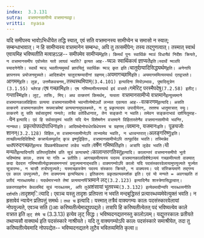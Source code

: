 ```yaml
---
index:  3.3.131
sutra:  वत्र्तमानसामीप्ये वत्र्तमानवद्वा।
vritti:  nyasa
---
```


यदि समीपस्य भावोऽभिधीयेत तद्धि स्यात्, एवं सति वत्र्तमानस्य सामीप्येन च समासो न स्यात्; सम्बन्धाभावात्। न हि सामीप्यस्य वत्र्तमानेन सम्बन्धः, अपि तु तत्समीपेन; तस्य तद्गुणत्वात्। तस्मात् स्वार्थ एवायमिह भविष्यतीति मत्वाहऽ‌ऽह-- समीपमेव सामीप्यम्` इति। किमर्थं पुनः स्वार्थिकं ष्यञं विधायैवं निर्देशः क्रियते, न वत्र्तमानसमीप एवोच्येत यतो लाघवं भवति? इत्यत आह-- `ष्यञः स्वार्थिकत्वं ज्ञाप्यते` इति।स्वार्थे ष्यञपि स्यादनेनेति। स्वार्थे ष्यञ् भवतीत्यमुमर्थं ज्ञापयितुं स्वार्थिकः ष्यञ् कृत इति। `चातुर्वण्र्यादिसिद्ध्यर्थम्` इति। अनेनापि ज्ञापनस्य प्रयोजनमुच्यते। आदिशब्देन चातुराश्रम्यादीनां ग्रहणम्। `अयमागच्छामि` इति। अयमागममित्यस्यार्थ एतद्वत्र्तते। `आगमम्` इति। लुङ, उत्तमैकवचनम्, `तस्थस्थमिपाम्` (3.4.101) इत्यादिना मिपोऽम्भावः, पुषादिसूत्रेण (3.1.55) च्लेरङ। `एष गच्छामि` इति। एष गमिष्यामीत्यस्यार्थ इदं वत्र्तते। `गमेरिट् परस्मैपदेषु` (7.2.58) इतीट्। `गन्तास्मि`इति। लुट्, तासिः, मिप्।
अथ वत्करणं किमर्थम्, यत्वता `वत्र्तमानसामीप्ये वत्र्तमाने` इत्युच्यमाने वत्र्तमानकालविहिताः प्रत्यया वत्र्तमानसामीप्ये भवन्तीत्येषोऽर्थो लभ्यत एवत्यत आह-- `वत्करणम्` इत्यादि। असति वत्करणे वत्र्तमानकालेन रूपमात्रमेषां प्रत्ययानामुपलक्ष्यते, न तु प्रकृत्यादय उपादीयेरन्, ततश्च धातुमात्रात् स्युः। वत्करणे तु सति सर्वसादृश्यं गम्यते; तत्रैव वतेर्विधानात्, तेन सङ्करो न भवति। तमेवन सङ्कराभावं दर्शयितुमाह-- `येन `इत्यादि। एवं हि सर्वसादृश्यं भवति यदि येन विशेषणेन वत्र्तमाने विहितास्तेनैव वत्र्तमानसामीप्ये भवन्ति, नान्यथा। `प्रकृत्योपपदोपाधिना` इति। आदिश्ब्देनोपाधेरबिधेयस्य च ग्रहणम्। `पवमानः, यजमानः`इति। `पूङ्यजोः शानन्` (3.2.128) विहितः,स वत्र्तमानसामीप्येऽपि ताभ्यामेव भवति, न धात्वन्तरात्। `अलङ्गरिष्णुः` इति। ताच्छील्यादिविशिष्टे कत्र्तर्यलम्पूर्वात् कृञ इष्णुद्विहितः, वत्र्तमानसामीप्येऽपि तत्पूर्वादेव भवति। तस्मिन्नेव चार्थे `परुदगच्छत्` इत्यत्र विप्रकर्षविवक्षायां लङेव भवति। `वर्षेण गमिष्यति` इति। अत्रापि लृडेव भवति।
`यो मन्यते` इत्यादिनापि प्रतिपत्तृविशेषं प्रति सूत्रं प्रत्याचष्टे। `कालान्तरगतिस्तु` इत्यादि। कालान्तरं वत्र्तमानसमीपो भूतो भविष्यंश्च कालः, तस्य या गतिः = प्रतीतिः। आगच्छामीत्यस्य पदस्य वत्र्तमानकालविशेषेऽप्ययं गच्छामीत्यतो वाक्यात् कदा देवदत्त गमिष्यसीत्येद्वाक्यसमनन्तरं प्रयुज्यमानाद्भवति। वाक्यगम्योऽपि कालो यदि पदसंस्कारवेलायामुपयुज्यते युज्येत सूत्रारम्भः, न चासौ तत्रोपयुज्यते; यस्माच्छास्त्रेण पदस्य संस्कारः क्रियते, न वाक्यस्य। पदे संस्क्रियमाणे तद्गम्य एव काल उपयुज्यते, तेन वाक्यगम्य इत्यभिप्रायः। इतिकरणः प्रकृतप्रत्यवमर्शक इति। एवं यो मन्यते = अवगच्छति तं प्रतीदं नारब्धव्यमेव। यदर्थमारभ्यते तेषां प्रत्ययानां `वत्र्तमाने लट्` (3.2.123) इत्यादिनैव शास्त्रेणासिद्धत्वात्। प्रकरणग्रहणेन केवलमिदं सूत्रं नारब्धव्यम्, अपि तु `अशंसायां भूतवच्च` (3.3.132) इत्येवमादीन्यपि नारब्धव्यनीति दर्शयति। `तादृशम्ित्यादि। एवञ्च यस्तु तादृशः प्रतिपत्ता न भवति मन्दबुद्धिस्तं प्रत्यारब्धव्यमेवेत्युक्तं भवति। न ह्रसावेवं न्यायेन प्रतिपत्तुं समर्थः। `तथा च` इत्यादि। यस्मात् तत्रैवं वाक्यगम्यः कालः पदसंस्कारवेलायां नोपयुज्यते, एवञ्च सति ()आः करिष्यतीत्येमाद्युपपद्यते। तत्रापि हि करिष्यतीत्येतत् पदं भविष्यत्येव काले वत्र्तत इति `लृट् शेषे च` (3.3.13) इत्येव लृट् सिद्धः। भविष्यदनद्यतनस्तु कालोऽयम्। यद्युत्तरकालः प्रतीयते तथाप्यसौ वाक्यार्थ इति पदसंस्कारे नाश्रीयते। यदि तु वाक्यगम्योऽपि कालः पदसंस्कारे समाश्रीयेत, तदा तु करिष्यतीत्येवमादि नोपपद्येत-- भविष्यदनद्यतने लुटैव भवितव्यमिति कृत्वा॥
